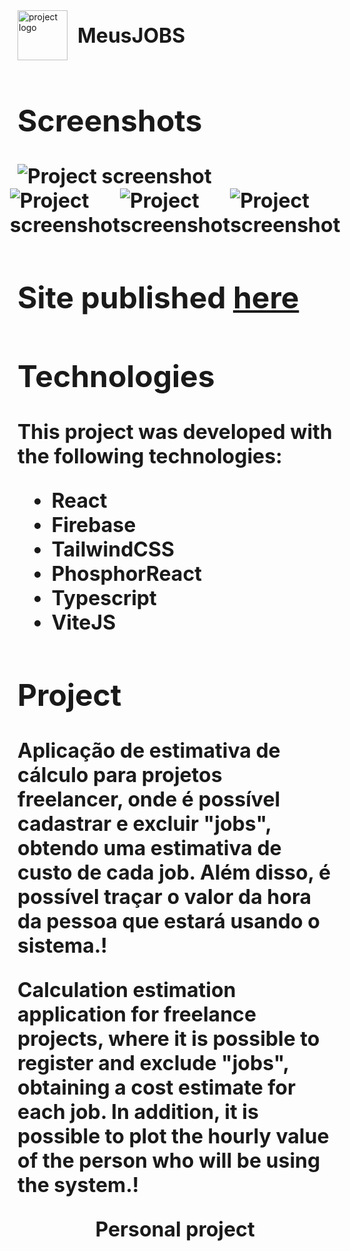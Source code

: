 <div style="display: flex; align-items: center; gap: 16px; margin-bottom: 16px;">
  <img alt="project logo" src=".github/logo.png" width="80px">
  <strong style="font-size: 32px;">MeusJOBS<strong>
</div>

## Screenshots
<img alt="Project screenshot" src=".github/print-1.png" style="max-width: 1000px; margin-inline: auto;">

<div style="display: flex; justify-content: center; align-items: center; width: 100%;">
  <img alt="Project screenshot" src=".github/print-2.png">
  <img alt="Project screenshot" src=".github/print-3.png">
  <img alt="Project screenshot" src=".github/print-4.png">
</div>

<h2>Site published <a href="http://meusjobs.vercel.app/">here</a></h2>

## Technologies
This project was developed with the following technologies:

<ul>
  <li>React</li>
  <li>Firebase</li>
  <li>TailwindCSS</li>
  <li>PhosphorReact</li>
  <li>Typescript</li>
  <li>ViteJS</li>
</ul>

## Project
<p>
  Aplicação de estimativa de cálculo para projetos freelancer, onde é possível cadastrar e excluir "jobs", obtendo uma estimativa de custo de cada job. Além disso, é possível traçar o valor da hora da pessoa que estará usando o sistema.! 
</p>

<p>
  Calculation estimation application for freelance projects, where it is possible to register and exclude "jobs", obtaining a cost estimate for each job. In addition, it is possible to plot the hourly value of the person who will be using the system.! 
</p>

**<p align="center" weight="bold">Personal project</p>**
